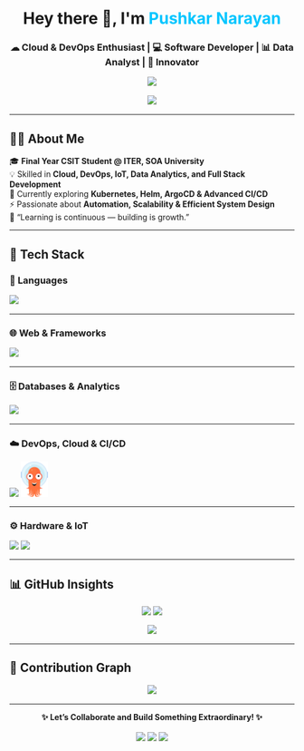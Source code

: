 <!-- HEADER -->
<!--
<h1 align="center">Hey there 👋, I'm <span style="color:#ff6f61;">Pushkar Narayan</span></h1>
<h3 align="center">🚀 Final Year Student | ☁ Cloud & DevOps Enthusiast | 📊 Data Analyst | 💻 Software Developer</h3>

<p align="center">
  <img src="https://readme-typing-svg.herokuapp.com?size=22&center=true&vCenter=true&width=700&lines=Passionate+about+IoT%2C+Cloud%2C+DevOps+%26+Software+Development;Always+Learning+and+Innovating;Turning+Ideas+into+Reality" />
</p>

<p align="center">
   <img src="https://komarev.com/ghpvc/?username=Pnarayan-3&color=blueviolet&style=flat">
</p>

## 👨‍🎓 About Me  

🎓 **Final Year CSIT Student**

💡 Skilled in **Software Development, IoT, Data Analytics, Cloud Services, Network Engineering, and DevOps**  
🔥 Always exploring **new tech stacks & tools** to expand my capabilities  
🌱 Currently learning **Kubernetes, Cloud-Native Architecture, and Scalable System Design**  

---

## 💻 Tech Stack  

**Languages:**  

![Java](https://img.shields.io/badge/Java-ED8B00?style=for-the-badge&logo=java&logoColor=white)
![C](https://img.shields.io/badge/C-00599C?style=for-the-badge&logo=c&logoColor=white)
![C++](https://img.shields.io/badge/C++-00599C?style=for-the-badge&logo=c%2B%2B&logoColor=white)
![JavaScript](https://img.shields.io/badge/JavaScript-F7DF1E?style=for-the-badge&logo=javascript&logoColor=black)  

**Web & Frameworks:**  

![HTML](https://img.shields.io/badge/HTML-E34F26?style=for-the-badge&logo=html5&logoColor=white)
![CSS](https://img.shields.io/badge/CSS-1572B6?style=for-the-badge&logo=css3&logoColor=white)
![React](https://img.shields.io/badge/React-61DAFB?style=for-the-badge&logo=react&logoColor=black)
![Tailwind CSS](https://img.shields.io/badge/Tailwind_CSS-38B2AC?style=for-the-badge&logo=tailwind-css&logoColor=white)
![Vite](https://img.shields.io/badge/Vite-646CFF?style=for-the-badge&logo=vite&logoColor=white)
![PHP](https://img.shields.io/badge/PHP-777BB4?style=for-the-badge&logo=php&logoColor=white)
![jQuery](https://img.shields.io/badge/jQuery-0769AD?style=for-the-badge&logo=jquery&logoColor=white)
![Node.js](https://img.shields.io/badge/Node.js-43853D?style=for-the-badge&logo=node.js&logoColor=white)  

**Databases & Analytics:**  

![SQL](https://img.shields.io/badge/SQL-4479A1?style=for-the-badge&logo=postgresql&logoColor=white)
![Power BI](https://img.shields.io/badge/Power%20BI-F2C811?style=for-the-badge&logo=power-bi&logoColor=black)
![Excel](https://img.shields.io/badge/MS_Excel-217346?style=for-the-badge&logo=microsoft-excel&logoColor=white)  

**🛠 DevOps & Cloud:**  

![Linux](https://img.shields.io/badge/Linux-FCC624?style=for-the-badge&logo=linux&logoColor=black)
![LVM](https://img.shields.io/badge/Linux%20Volume%20Management-000000?style=for-the-badge&logo=linux&logoColor=white)
![AWS](https://img.shields.io/badge/Amazon_AWS-FF9900?style=for-the-badge&logo=amazonaws&logoColor=white)
![Terraform](https://img.shields.io/badge/Terraform-844FBA?style=for-the-badge&logo=terraform&logoColor=white)
![Docker](https://img.shields.io/badge/Docker-2496ED?style=for-the-badge&logo=docker&logoColor=white)
![Ansible](https://img.shields.io/badge/Ansible-EE0000?style=for-the-badge&logo=ansible&logoColor=white)
![Git](https://img.shields.io/badge/Git-F05032?style=for-the-badge&logo=git&logoColor=white)
![GitHub](https://img.shields.io/badge/GitHub-181717?style=for-the-badge&logo=github&logoColor=white)
![GitLab](https://img.shields.io/badge/GitLab-FC6D26?style=for-the-badge&logo=gitlab&logoColor=white)  

**Hardware & IoT:**  

![Arduino](https://img.shields.io/badge/Arduino-00979D?style=for-the-badge&logo=arduino&logoColor=white)
![Raspberry Pi](https://img.shields.io/badge/Raspberry%20Pi-C51A4A?style=for-the-badge&logo=raspberry-pi&logoColor=white)  


---

## 📊 GitHub Insights  

<p align="center">
  <img src="https://github-readme-stats.vercel.app/api?username=Pnarayan-3&show_icons=true&theme=tokyonight&count_private=true&hide_border=true" height="165">
  <img src="https://github-readme-stats.vercel.app/api/top-langs/?username=Pnarayan-3&layout=compact&theme=tokyonight&hide_border=true" height="165">
</p>

<p align="center">
<a href="https://github.com/Pnarayan-3">
  <img height="180em" src="https://github-readme-streak-stats.herokuapp.com/?user=Pnarayan-3"/>
  
</a>
</p>

---

## 🚀 Contribution Graph  
-->

<!-- HEADER -->
<!--
<h1 align="center">Hey there 👋, I'm <span style="color:#ff6f61;">Pushkar Narayan</span></h1>
<h3 align="center">☁ Cloud & DevOps Enthusiast | 💻 Software Developer | 📊 Data Analyst | 🔧 Tech Explorer</h3>

<p align="center">
  <img src="https://readme-typing-svg.herokuapp.com?size=22&center=true&vCenter=true&width=700&lines=Passionate+about+IoT%2C+Cloud%2C+DevOps+%26+Software+Development;Always+Learning+and+Innovating;Turning+Ideas+into+Reality" />
</p>

<p align="center">
   <img src="https://komarev.com/ghpvc/?username=Pnarayan-3&color=blueviolet&style=for-the-badge">
</p>

---

## 👨‍🎓 About Me  

🎓 **Final Year CSIT Student at ITER, SOA University**  
💡 Skilled in **Software Development, Cloud, Data Analytics, IoT, and DevOps**  
⚡ Love building **scalable, automated, and cloud-native systems**  
🌱 Currently learning **Kubernetes, Helm, and CI/CD pipelines using Jenkins & ArgoCD**  
🚀 Always curious to learn, experiment, and innovate!  

---

## 💻 Tech Stack  

### 🧠 Languages  
![Java](https://img.shields.io/badge/Java-ED8B00?style=for-the-badge&logo=openjdk&logoColor=white)
![C](https://img.shields.io/badge/C-00599C?style=for-the-badge&logo=c&logoColor=white)
![C++](https://img.shields.io/badge/C++-004482?style=for-the-badge&logo=cplusplus&logoColor=white)
![JavaScript](https://img.shields.io/badge/JavaScript-FFD43B?style=for-the-badge&logo=javascript&logoColor=black)
![Python](https://img.shields.io/badge/Python-3670A0?style=for-the-badge&logo=python&logoColor=ffdd54)

---

### 🌐 Web & Frameworks  
![HTML](https://img.shields.io/badge/HTML5-E96228?style=for-the-badge&logo=html5&logoColor=white)
![CSS](https://img.shields.io/badge/CSS3-1572B6?style=for-the-badge&logo=css3&logoColor=white)
![React](https://img.shields.io/badge/React-00D8FF?style=for-the-badge&logo=react&logoColor=black)
![Tailwind CSS](https://img.shields.io/badge/Tailwind-38BDF8?style=for-the-badge&logo=tailwindcss&logoColor=white)
![Vite](https://img.shields.io/badge/Vite-7B61FF?style=for-the-badge&logo=vite&logoColor=white)
![PHP](https://img.shields.io/badge/PHP-787CB5?style=for-the-badge&logo=php&logoColor=white)
![Node.js](https://img.shields.io/badge/Node.js-68A063?style=for-the-badge&logo=node.js&logoColor=white)
![Express](https://img.shields.io/badge/Express.js-404D59?style=for-the-badge&logo=express&logoColor=white)

---

### 🧩 Databases & Analytics  
![MySQL](https://img.shields.io/badge/MySQL-005C84?style=for-the-badge&logo=mysql&logoColor=white)
![SQL](https://img.shields.io/badge/SQL-316192?style=for-the-badge&logo=postgresql&logoColor=white)
![Power BI](https://img.shields.io/badge/Power%20BI-F2C811?style=for-the-badge&logo=power-bi&logoColor=black)
![Excel](https://img.shields.io/badge/Excel-217346?style=for-the-badge&logo=microsoft-excel&logoColor=white)

---

### ☁ DevOps, Cloud & Automation  
![Linux](https://img.shields.io/badge/Linux-FCC624?style=for-the-badge&logo=linux&logoColor=black)
![AWS](https://img.shields.io/badge/Amazon_AWS-FF9900?style=for-the-badge&logo=amazonaws&logoColor=white)
![Terraform](https://img.shields.io/badge/Terraform-7B42BC?style=for-the-badge&logo=terraform&logoColor=white)
![Docker](https://img.shields.io/badge/Docker-2496ED?style=for-the-badge&logo=docker&logoColor=white)
![Kubernetes](https://img.shields.io/badge/Kubernetes-326CE5?style=for-the-badge&logo=kubernetes&logoColor=white)
![Helm](https://img.shields.io/badge/Helm-0F1689?style=for-the-badge&logo=helm&logoColor=white)
![Ansible](https://img.shields.io/badge/Ansible-EE0000?style=for-the-badge&logo=ansible&logoColor=white)
![Jenkins](https://img.shields.io/badge/Jenkins-D24939?style=for-the-badge&logo=jenkins&logoColor=white)
![ArgoCD](https://img.shields.io/badge/ArgoCD-FB4B4B?style=for-the-badge&logo=argo&logoColor=white)
![Git](https://img.shields.io/badge/Git-F05032?style=for-the-badge&logo=git&logoColor=white)
![GitHub](https://img.shields.io/badge/GitHub-181717?style=for-the-badge&logo=github&logoColor=white)
![GitLab](https://img.shields.io/badge/GitLab-FC6D26?style=for-the-badge&logo=gitlab&logoColor=white)

---

### 🔌 Hardware & IoT  
![Arduino](https://img.shields.io/badge/Arduino-00979D?style=for-the-badge&logo=arduino&logoColor=white)
![Raspberry Pi](https://img.shields.io/badge/Raspberry%20Pi-C51A4A?style=for-the-badge&logo=raspberry-pi&logoColor=white)
![IoT](https://img.shields.io/badge/IoT-00BFFF?style=for-the-badge&logo=cloudsmith&logoColor=white)

---

## 📊 GitHub Insights  

<p align="center">
  <img src="https://github-readme-stats.vercel.app/api?username=Pnarayan-3&show_icons=true&theme=tokyonight&count_private=true&hide_border=true" height="165">
  <img src="https://github-readme-stats.vercel.app/api/top-langs/?username=Pnarayan-3&layout=compact&theme=tokyonight&hide_border=true" height="165">
</p>

<p align="center">
  <img height="180em" src="https://github-readme-streak-stats.herokuapp.com/?user=Pnarayan-3&theme=tokyonight&hide_border=true"/>
</p>

---

## 🚀 Contribution Graph  
<p align="center">
  <img src="https://github-readme-activity-graph.vercel.app/graph?username=Pnarayan-3&theme=react-dark&hide_border=true" />
</p>

---

<p align="center">
  <b>✨ Let’s collaborate and build something impactful together! ✨</b><br>
  <a href="mailto:pushkarnarayan@example.com"><img src="https://img.shields.io/badge/Email_Me-D14836?style=for-the-badge&logo=gmail&logoColor=white"/></a>
  <a href="https://www.linkedin.com/in/pushkarnarayan/"><img src="https://img.shields.io/badge/LinkedIn-0077B5?style=for-the-badge&logo=linkedin&logoColor=white"/></a>
  <a href="https://github.com/Pnarayan-3"><img src="https://img.shields.io/badge/GitHub-100000?style=for-the-badge&logo=github&logoColor=white"/></a>
</p>

<p align="center">
  <img src="https://github-readme-activity-graph.vercel.app/graph?username=Pnarayan-3&theme=react-dark&hide_border=true" />
</p>

---
---
<p align="center">
  <b>✨ Let's collaborate and build something amazing! ✨</b>
</p>
-->
<!-- HEADER -->
<h1 align="center">Hey there 👋, I'm <span style="color:#00C6FF;">Pushkar Narayan</span></h1>
<h3 align="center">☁ Cloud & DevOps Enthusiast | 💻 Software Developer | 📊 Data Analyst | 🔧 Innovator</h3>

<p align="center">
  <img src="https://readme-typing-svg.herokuapp.com?size=22&center=true&vCenter=true&width=700&color=00C6FF&lines=Building+Cloud-Native+%26+Scalable+Systems;Automating+Infrastructure+with+Terraform+%26+Docker;Always+Learning%2C+Always+Innovating" />
</p>

<p align="center">
   <img src="https://komarev.com/ghpvc/?username=Pnarayan-3&color=0CCAF0&style=plastic&label=Profile+Views">
</p>

---

## 👨‍💻 About Me  

🎓 **Final Year CSIT Student @ ITER, SOA University**  
💡 Skilled in **Cloud, DevOps, IoT, Data Analytics, and Full Stack Development**  
🌱 Currently exploring **Kubernetes, Helm, ArgoCD & Advanced CI/CD**  
⚡ Passionate about **Automation, Scalability & Efficient System Design**  
🚀 “Learning is continuous — building is growth.”  

---

## 🧠 Tech Stack  

### 🧩 Languages  
<p align="left">
  <img src="https://skillicons.dev/icons?i=java,cpp,c,python,javascript" />
</p>

---

### 🌐 Web & Frameworks  
<p align="left">
  <img src="https://skillicons.dev/icons?i=html,css,react,tailwind,vite,php,nodejs,express" />
</p>

---

### 🗄️ Databases & Analytics  
<p align="left">
  <img src="https://skillicons.dev/icons?i=mysql,postgres,powerbi,sqlite" />
</p>

---

### ☁️ DevOps, Cloud & CI/CD  
<p align="left">
  <img src="https://skillicons.dev/icons?i=linux,aws,terraform,docker,kubernetes,helm,jenkins,ansible,git,github,gitlab" />
  <img src="https://raw.githubusercontent.com/cncf/artwork/main/projects/argo/icon/color/argo-icon-color.svg" width="48" title="ArgoCD" />
</p>

---

### ⚙️ Hardware & IoT  
<p align="left">
  <img src="https://skillicons.dev/icons?i=arduino,raspberrypi" />
  <img src="https://img.shields.io/badge/IoT-00BFFF?style=flat&logo=cloudsmith&logoColor=white" />
</p>

---

## 📊 GitHub Insights  

<p align="center">
  <img src="https://github-readme-stats.vercel.app/api?username=Pnarayan-3&show_icons=true&theme=tokyonight&count_private=true&hide_border=true" height="165">
  <img src="https://github-readme-stats.vercel.app/api/top-langs/?username=Pnarayan-3&layout=compact&theme=tokyonight&hide_border=true" height="165">
</p>

<p align="center">
  <img height="180em" src="https://github-readme-streak-stats.herokuapp.com/?user=Pnarayan-3&theme=tokyonight&hide_border=true"/>
</p>

---

## 🚀 Contribution Graph  
<p align="center">
  <img src="https://github-readme-activity-graph.vercel.app/graph?username=Pnarayan-3&theme=tokyo-night&hide_border=true" />
</p>

---

<p align="center">
  <b>✨ Let’s Collaborate and Build Something Extraordinary! ✨</b><br><br>
  <a href="mailto:pushkarnarayan@example.com"><img src="https://skillicons.dev/icons?i=gmail" width="40"/></a>
  <a href="https://www.linkedin.com/in/pushkarnarayan/"><img src="https://skillicons.dev/icons?i=linkedin" width="40"/></a>
  <a href="https://github.com/Pnarayan-3"><img src="https://skillicons.dev/icons?i=github" width="40"/></a>
</p>

